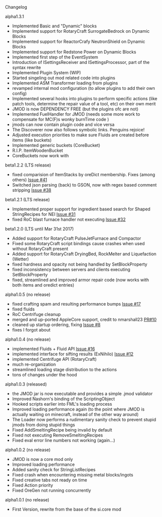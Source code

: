 Changelog

alpha1.3.1
- Implemented Basic and "Dynamic" blocks
- Implemented support for RotaryCraft SurrogateBedrock on Dynamic Blocks
- Implemented support for ReactorCrafy NeutronShield on Dynamic Blocks
- Implemented support for Redstone Power on Dynamic Blocks
- Implemented first step of the EventSystem
- Introduction of ISettingsReceiver and ISettingsProcessor, part of the syntax rewrite
- Implemented Plugin System (WIP)
- Started singeling out mod related code into plugins
- Implemented ASM Transformer loading from plugins
- revamped internal mod configuration (to allow plugins to add their own config)
- Implemented several hooks into plugins to perform specific actions (like patch tools, determine the repair value of a tool, etc) on their own merit
- JMOD is now DEPENDENCY FREE (but the plugins ofc are not)
- Implemented FuelHandler for JMOD (needs some more work to compensate for MC(F)s wonky burnTime code )
- jmods can now contain plugin code and vice versa
- The Discoverer now also follows symbolic links. Penguins rejoice!
- Adjusted execution priorities to make sure Fluids are created before items (like buckets)
- Implemented generic buckets (CoreBucket)
- R.I.P. ItemWoodenBucket
- CoreBuckets now work with

beta1.2.2 (LTS release)
- fixed comparision of ItemStacks by oreDict membership. Fixes (among others) [Issue #41](https://github.com/SvenKayser/JMOD/issues/41)
- Switched json parsing (back) to GSON, now with regex based  comment stripping [Issue #38](https://github.com/SvenKayser/JMOD/issues/38)

beta1.2.1 (LTS release)
- Implemented proper support for ingredient based search for Shaped StringRecipes for NEI [Issue #31](https://github.com/SvenKayser/JMOD/issues/31)
- fixed RoC blast furnace handler not executing [Issue #32](https://github.com/SvenKayser/JMOD/issues/32)

beta1.2.0 (LTS until Mar 31st 2017)
- Added support for RotaryCraft PulseJetFurnace and Compactor
- Fixed some RotaryCraft script bindings cause crashes when used without RotaryCraft present
- Added support for RotaryCraft DryingBed, RockMelter and Liquefaction (Wetter)
- fixed hardness and opacity not being handled by SetBlockProperty
- fixed inconsistency between servers and clients executing SetBlockProperty
- fixed, streamlined and improved armor repair code (now works with both items and oredict entries)


alpha1.0.5 (no release)
- fixed crafting spam and resulting performance bumps [Issue #17](https://github.com/SvenKayser/JMOD/issues/17)
- fixed fluids
- RoC Centrifuge cleanup 
- merged and up-ported AppleCore support, credit to nmarshall23 [PR#10](https://github.com/SvenKayser/JMOD/pull/10)
- cleaned up startup ordering, fixing [Issue #8](https://github.com/SvenKayser/JMOD/issues/8)
- fixes I forgot about


alpha1.0.4 (no release)
- implemented Fluids + Fluid API [Issue #16](https://github.com/SvenKayser/JMOD/issues/16)
- implemented interface for sifting results (ExNihilo) [Issue #12](https://github.com/SvenKayser/JMOD/issues/12)
- implemented Centrifuge API (RotaryCraft)
- much re-organization
- streamlined loading stage distribution to the actions
- tons of changes under the hood


alpha1.0.3 (released)
- the JMOD jar is now executable and provides a simple .jmod validator
- Improved Nashorn's binding of the ScriptingObject
- Hooked scripts earlier into FML's loading process
- Improved loading performance again (to the point where JMOD is actually waiting on minecraft, instead of the other way around)
- The Loader now performs a rudimentary sanity check to prevent stupid jmods from doing stupid things
- Fixed AddSmeltingRecipe being invalid by default
- Fixed not executing RemoveSmeltingRecipes
- Fixed eval error line numbers not working (again...)


alpha1.0.2 (no release)
- JMOD is now a core mod only
- Improved loading performance
- Added sanity check for StringListRecipes
- Fixed crash when encountering missing metal blocks/ingots
- Fixed creative tabs not ready on time
- Fixed Action priority
- Fixed OreGen not running concurrently


alpha1.0.1 (no release)

- First Version, rewrite from the base of the si.core mod


